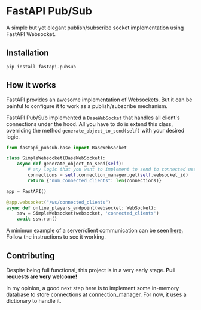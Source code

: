 # FastAPI Pub/Sub

A simple but yet elegant publish/subscribe socket implementation using FastAPI Websocket.

## Installation

```
pip install fastapi-pubsub
```

## How it works

FastAPI provides an awesome implementation of Websockets. But it can be painful to configure it to work as a publish/subscribe mechanism.

FastAPI Pub/Sub implemented a `BaseWebSocket` that handles all client's connections under the hood. All you have to do is extend this class, overriding the method `generate_object_to_send(self)` with your desired logic.


```python
from fastapi_pubsub.base import BaseWebSocket

class SimpleWebsocket(BaseWebSocket):
    async def generate_object_to_send(self):
        # any logic that you want to implement to send to connected users
        connections = self.connection_manager.get(self.websocket_id)
        return {"num_connected_clients": len(connections)}
```



```python
app = FastAPI()

@app.websocket("/ws/connected_clients")
async def online_players_endpoint(websocket: WebSocket):
    ssw = SimpleWebsocket(websocket, 'connected_clients')
    await ssw.run()
```

A minimun example of a server/client communication can be seen [here.](https://github.com/dhiogocorrea/fastapi-pubsub/tree/main/examples) Follow the instructions to see it working.

## Contributing

Despite being full functional, this project is in a very early stage. **Pull requests are very welcome!**

In my opinion, a good next step here is to implement some in-memory database to store connections at [connection_manager](https://github.com/dhiogocorrea/fastapi-pubsub/blob/main/fastapi_pubsub/connection_manager.py). For now, it uses a dictionary to handle it.
